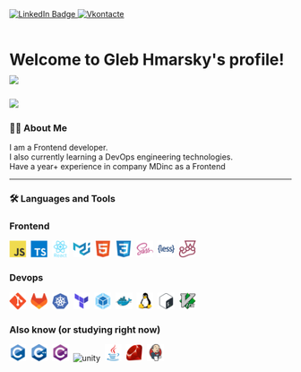 <div id="header" align-items="center">
   <div id="badges">
    <a href="www.linkedin.com/in/glebh">
      <img src="https://img.shields.io/badge/LinkedIn-blue?style=for-the-badge&logo=linkedin&logoColor=white" alt="LinkedIn Badge"/>
    </a>
    <a href="https://vk.com/gleb_h">
      <img src="https://img.shields.io/badge/VKONTAKTE-white?style=for-the-badge&logo=vk&logoColor=blue" alt="Vkontacte"/>
    </a>
  </div>
  <img src="https://komarev.com/ghpvc/?username=GlebHmarsky&style=flat-square&color=fc9803&style=for-the-badge" alt=""/>
  <h1>
    Welcome to Gleb Hmarsky's profile!
    <img src="https://media.giphy.com/media/hvRJCLFzcasrR4ia7z/giphy.gif" width="40px"/>
  </h1>
  <img src="https://readme-typing-svg.herokuapp.com?color=F73D89&center=true&lines=Frontend+developer;Sometimes+be+a+game+developer">
</div>

### 👨‍💻 About Me

I am a Frontend developer. 
<br/>I also currently learning a DevOps engineering technologies.
<br/>Have a year+ experience in company MDinc as a Frontend 

---

### :hammer_and_wrench: Languages and Tools

### Frontend

<div display='flex' flexDirection='row' flexWrap='wrap'>
  <img src="https://github.com/devicons/devicon/blob/master/icons/javascript/javascript-original.svg" title="JavaScript" alt="JavaScript" width="30" height="30"/>&nbsp;
  <img src="https://github.com/devicons/devicon/blob/master/icons/typescript/typescript-original.svg" title="TypeScript" alt="TypeScript" width="30" height="30"/>&nbsp;
  <img src="https://github.com/devicons/devicon/blob/master/icons/react/react-original-wordmark.svg" title="React" alt="React" width="30" height="30"/>&nbsp;  
  <img src="https://github.com/devicons/devicon/blob/master/icons/materialui/materialui-original.svg" title="Material UI" alt="Material UI" width="30" height="30"/>&nbsp;
  <img src="https://github.com/devicons/devicon/blob/master/icons/html5/html5-original.svg" title="html5" alt="html5" width="30" height="30"/>&nbsp;
  <img src="https://github.com/devicons/devicon/blob/master/icons/css3/css3-original.svg" title="css3" alt="css3" width="30" height="30"/>&nbsp;
  <img src="https://github.com/devicons/devicon/blob/master/icons/sass/sass-original.svg" title="sass" alt="sass" width="30" height="30"/>&nbsp;
  <img src="https://github.com/devicons/devicon/blob/master/icons/less/less-plain-wordmark.svg" title="less" alt="less" width="30" height="30"/>&nbsp;
  <img src="https://github.com/devicons/devicon/blob/master/icons/jest/jest-plain.svg" title="jest" alt="jest" width="30" height="30"/>&nbsp;
  
</div>

### Devops

<div>
  <img src="https://github.com/devicons/devicon/blob/master/icons/git/git-original.svg" title="git" alt="git" width="30" height="30"/>&nbsp;
  <img src="https://github.com/devicons/devicon/blob/master/icons/gitlab/gitlab-original.svg" title="gitlab" alt="gitlab" width="30" height="30"/>&nbsp;
  <img src="https://github.com/devicons/devicon/blob/master/icons/kubernetes/kubernetes-plain.svg" title="kubernetes" alt="kubernetes" width="30" height="30"/>&nbsp;
  <img src="https://github.com/devicons/devicon/blob/master/icons/terraform/terraform-original.svg" title="terraform" alt="terraform" width="30" height="30"/>&nbsp;
  <img src="https://github.com/devicons/devicon/blob/master/icons/webpack/webpack-original.svg" title="Webpack" alt="webpack" width="30" height="30"/>&nbsp;
  <img src="https://github.com/devicons/devicon/blob/master/icons/docker/docker-original.svg" title="docker" alt="docker" width="30" height="30"/>&nbsp;
  <img src="https://github.com/devicons/devicon/blob/master/icons/linux/linux-original.svg" title="linux" alt="linux" width="30" height="30"/>&nbsp;
  <img src="https://github.com/devicons/devicon/blob/master/icons/bash/bash-original.svg" title="bash" alt="bash" width="30" height="30"/>&nbsp;
  <img src="https://github.com/devicons/devicon/blob/master/icons/vim/vim-original.svg" title="vim" alt="vim" width="30" height="30"/>&nbsp;

</div>

### Also know (or studying right now)

<div>
  <img src="https://github.com/devicons/devicon/blob/master/icons/c/c-original.svg" title="C" alt="C" width="30" height="30"/>&nbsp;
  <img src="https://github.com/devicons/devicon/blob/master/icons/cplusplus/cplusplus-original.svg" title="C++" alt="C++" width="30" height="30"/>&nbsp;
  <img src="https://github.com/devicons/devicon/blob/master/icons/csharp/csharp-original.svg" title="C#" alt="C#" width="30" height="30"/>&nbsp;
  <img src="https://github.com/devicons/devicon/blob/master/icons/unity/unity-original.svg" title="unity" alt="unity" width="30" height="30"/>&nbsp;
  <img src="https://github.com/devicons/devicon/blob/master/icons/java/java-original.svg" title="java" alt="java" width="30" height="30"/>&nbsp;
  <img src="https://github.com/devicons/devicon/blob/master/icons/ruby/ruby-original.svg" title="ruby" alt="ruby" width="30" height="30"/>&nbsp;
  <img src="https://github.com/devicons/devicon/blob/master/icons/jenkins/jenkins-original.svg" title="jenkins" alt="jenkins" width="30" height="30"/>&nbsp;
</div>
